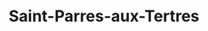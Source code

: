 ---
title: Saint-Parres-aux-Tertres
url: /saint-parres-aux-tertres/
latitude: 48.294
longitude: 4.132
---